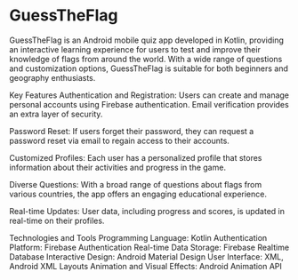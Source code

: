 # GuessTheFlag
GuessTheFlag is an Android mobile quiz app developed in Kotlin, providing an interactive learning experience for users to test and improve their knowledge of flags from around the world. With a wide range of questions and customization options, GuessTheFlag is suitable for both beginners and geography enthusiasts.

Key Features
Authentication and Registration: Users can create and manage personal accounts using Firebase authentication. Email verification provides an extra layer of security.

Password Reset: If users forget their password, they can request a password reset via email to regain access to their accounts.

Customized Profiles: Each user has a personalized profile that stores information about their activities and progress in the game.

Diverse Questions: With a broad range of questions about flags from various countries, the app offers an engaging educational experience.

Real-time Updates: User data, including progress and scores, is updated in real-time on their profiles.

Technologies and Tools
Programming Language: Kotlin
Authentication Platform: Firebase Authentication
Real-time Data Storage: Firebase Realtime Database
Interactive Design: Android Material Design
User Interface: XML, Android XML Layouts
Animation and Visual Effects: Android Animation API
